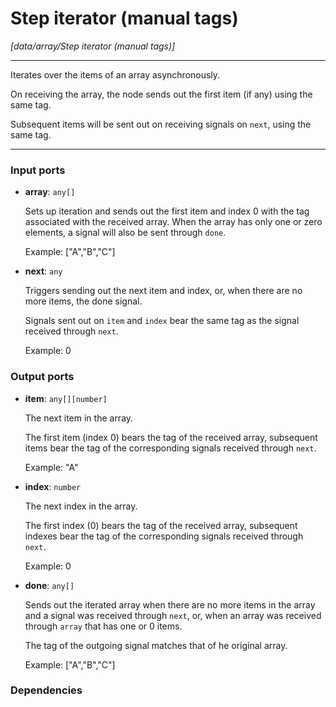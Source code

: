 # Step iterator (manual tags)

_[data/array/Step iterator (manual tags)]_

---

Iterates over the items of an array asynchronously.  
  
On receiving the array, the node sends out the first item (if any) using the same tag.  
  
Subsequent items will be sent out on receiving signals on `next`, using the same tag.  

---

### Input ports

* __array__: ` any[] `

    Sets up iteration and sends out the first item and index 0 with the tag associated with the received array.
    When the array has only one or zero elements, a signal will also be sent through `done`. 
    
    Example:
    ["A","B","C"]


* __next__: ` any `

    Triggers sending out the next item and index, or, when there are no more items, the done signal.
    
    Signals sent out on `item` and `index` bear the same tag as the signal received through `next`.
    
    Example:
    0

### Output ports

* __item__: ` any[][number] `

    The next item in the array.
    
    The first item (index 0) bears the tag of the received array, subsequent items bear the tag of the corresponding signals received through `next`.
    
    Example:
    "A"


* __index__: ` number `

    The next index in the array.
    
    The first index (0) bears the tag of the received array, subsequent indexes bear the tag of the corresponding signals received through `next`.
    
    Example:
    0


* __done__: ` any[] `

    Sends out the iterated array when there are no more items in the array and a signal was received through `next`, or, when an array was received through `array` that has one or 0 items.
    
    The tag of the outgoing signal matches that of he original array.
    
    Example:
    ["A","B","C"]

### Dependencies




